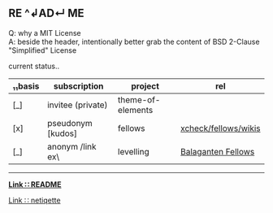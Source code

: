 ## RE ^↲AD↵ ME

Q: why a MIT License  
A: beside the header, intentionally better grab the content of BSD 2-Clause "Simplified" License


current status‥

|₁₁basis |subscription |project |rel |
|--- |-- |-- |--|
|[_] |invitee (private) |theme-of-elements | |
|[x] |pseudonym [kudos] |fellows |[xcheck/fellows/wikis](https://gitlab.com/xcheck/fellows/wikis/home) |
|[_] |anonym /link ex\ |levelling |[Balaganten Fellows](https://www.facebook.com/groups/balaganten.fellows) |




---
**[Link ∷ README](./README.md)**

[Link ∷ netiqette](./netiqette.md)
